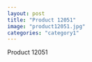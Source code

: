 ```yaml
---
layout: post
title: "Product 12051"
image: "product12051.jpg"
categories: "category1"
---
```

Product 12051
